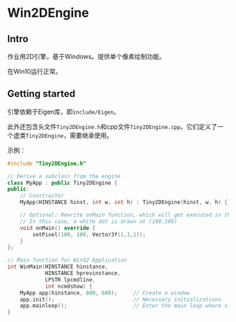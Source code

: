 # Win2DEngine

## Intro

作业用2D引擎，基于Windows。提供单个像素绘制功能。

在Win10运行正常。

## Getting started

引擎依赖于Eigen库，即`include/Eigen`。

此外还包含头文件`Tiny2DEngine.h`和cpp文件`Tiny2DEngine.cpp`。它们定义了一个虚类`Tiny2DEngine`，需要继承使用。

示例：

```cpp
#include "Tiny2DEngine.h"

// Derive a subclass from the engine
class MyApp : public Tiny2DEngine {
public:
    // Constructor
    MyApp(HINSTANCE hinst, int w, int h) : Tiny2DEngine(hinst, w, h) {}

    // Optional: Rewrite onMain function, which will get executed in the loop
    // In this case, a white dot is drawn at (100,100)
    void onMain() override {
        setPixel(100, 100, Vector3f(1,1,1));
    }
};

// Main function for Win32 Application
int WinMain(HINSTANCE hinstance,
			HINSTANCE hprevinstance,
			LPSTR lpcmdline,
			int ncmdshow) {
    MyApp app(hinstance, 800, 600);     // Create a window
    app.init();                         // Necessary initializations
    app.mainloop();                     // Enter the main loop where stuff gets shown and mouse/keyboard gets answered
}
```


